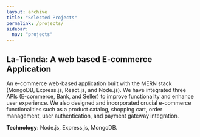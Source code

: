 ```yaml
---
layout: archive
title: "Selected Projects"
permalink: /projects/
sidebar:
  nav: "projects"
---
```


## La-Tienda: A web based E-commerce Application
An e-commerce web-based application built with the MERN stack (MongoDB, Express.js, React.js, and Node.js). 
We have integrated three APIs (E-commerce, Bank, and Seller) to improve functionality and enhance user experience. 
We also designed and incorporated crucial e-commerce functionalities such as a product catalog, shopping cart, 
order management, user authentication, and payment gateway integration.

**Technology**: Node.js, Express.js, MongoDB.
